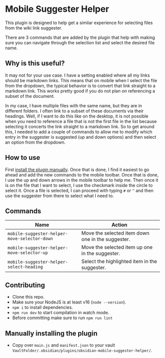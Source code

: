 # Mobile Suggester Helper

This plugin is designed to help get a similar experience for selecting files from the wiki link suggester.

There are 3 commands that are added by the plugin that help with making sure you can navigate through the selection list and select the desired file name.

## Why is this useful?

It may not for your use case. I have a setting enabled where all my links should be markdown links. This means that on mobile when I select the file from the dropdown, the typical behavior is to convert that link straight to a markdown link. This works pretty good if you do not plan on referencing a subset of the document.

In my case, I have multiple files with the same name, but they are in different folders. I often link to a subset of these documents via their headings. Well, if I want to do this like on the desktop, it is not possible when you need to reference a file that is not the first file in the list because selecting it concerts the link straight to a markdown link. So to get around this, I needed to add a couple of commands to allow me to modify which entry in the suggester is suggested (up and down options) and then select an option from the dropdown.

## How to use

First [install the plugin manually](#manually-installing-the-plugin). Once that is done, I find it easiest to go ahead and add the new commands to the mobile toolbar. Once that is done, I use the up and down arrows in the mobile toolbar to help me. Then once it is on the file that I want to select, I use the checkmark inside the circle to select it. Once a file is selected, I can proceed with typing `#` or `^` and then use the suggester from there to select what I need to.

## Commands

| Name | Action |
| ---- | ------ |
| `mobile-suggester-helper-move-selector-down` | Move the selected item down one in the suggester. |
| `mobile-suggester-helper-move-selector-up` | Move the selected item up one in the suggester. |
| `mobile-suggester-helper-select-heading` | Select the highlighted item in the suggester. |

## Contributing

- Clone this repo.
- Make sure your NodeJS is at least v16 (`node --version`).
- `npm i` to install dependencies.
- `npm run dev` to start compilation in watch mode.
- Before committing make sure to run `npm run lint`

## Manually installing the plugin

- Copy over `main.js` and `manifest.json` to your vault `VaultFolder/.obsidian/plugins/obsidian-mobile-suggester-helper/`.
